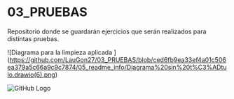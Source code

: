 # 03_PRUEBAS
Repositorio donde se guardarán ejercicios que serán realizados para distintas pruebas.


<span>![</span><span>Diagrama para la limpieza aplicada </span><span>]</span><span>(</span><span>https://github.com/LauGon27/03_PRUEBAS/blob/ced6fb9ea33ef4a01c506ea379a5c66a9c9c7874/05_readme_info/Diagrama%20sin%20t%C3%ADtulo.drawio(6).png</span><span>)</span>


![GitHub Logo](https://github.com/LauGon27/03_PRUEBAS/blob/8c6be0a0bb76164ac8cb8c9632267f82f20fb6e7/05_readme_info/Diagrama%20sin%20t%C3%ADtulo.drawio(6).png)
